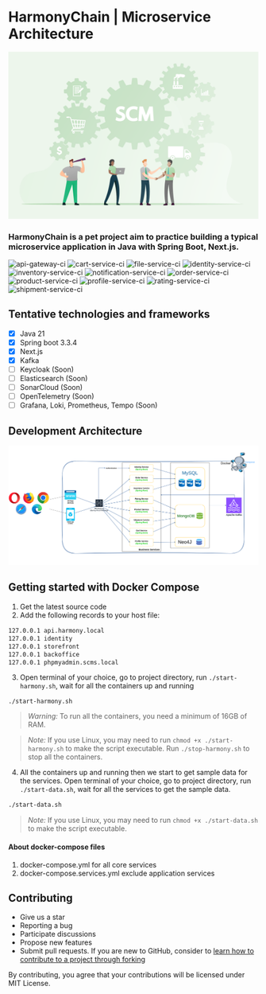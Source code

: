 # HarmonyChain | Microservice Architecture

![HarmonyChain](https://raw.githubusercontent.com/hiepthanhtran/HarmonyChain/main/images/scms.png)

### HarmonyChain is a pet project aim to practice building a typical microservice application in Java with Spring Boot, Next.js.

![api-gateway-ci](https://github.com/hiepthanhtran/HarmonyChain/actions/workflows/gateway-ci.yaml/badge.svg)
![cart-service-ci](https://github.com/hiepthanhtran/HarmonyChain/actions/workflows/cart-ci.yaml/badge.svg)
![file-service-ci](https://github.com/hiepthanhtran/HarmonyChain/actions/workflows/file-ci.yaml/badge.svg)
![identity-service-ci](https://github.com/hiepthanhtran/HarmonyChain/actions/workflows/identity-ci.yaml/badge.svg)
![inventory-service-ci](https://github.com/hiepthanhtran/HarmonyChain/actions/workflows/inventory-ci.yaml/badge.svg)
![notification-service-ci](https://github.com/hiepthanhtran/HarmonyChain/actions/workflows/notification-ci.yaml/badge.svg)
![order-service-ci](https://github.com/hiepthanhtran/HarmonyChain/actions/workflows/order-ci.yaml/badge.svg)
![product-service-ci](https://github.com/hiepthanhtran/HarmonyChain/actions/workflows/product-ci.yaml/badge.svg)
![profile-service-ci](https://github.com/hiepthanhtran/HarmonyChain/actions/workflows/profile-ci.yaml/badge.svg)
![rating-service-ci](https://github.com/hiepthanhtran/HarmonyChain/actions/workflows/rating-ci.yaml/badge.svg)
![shipment-service-ci](https://github.com/hiepthanhtran/HarmonyChain/actions/workflows/shipment-ci.yaml/badge.svg)

## Tentative technologies and frameworks

- [x] Java 21
- [x] Spring boot 3.3.4
- [x] Next.js <!-- - [ ] Flutter (Soon) -->
- [x] Kafka
- [ ] Keycloak (Soon)
- [ ] Elasticsearch (Soon)
- [ ] SonarCloud (Soon)
- [ ] OpenTelemetry (Soon)
- [ ] Grafana, Loki, Prometheus, Tempo (Soon)

## Development Architecture

![Development Architecture](https://raw.githubusercontent.com/hiepthanhtran/HarmonyChain/main/images/architecture.png)

## Getting started with Docker Compose

1. Get the latest source code
2. Add the following records to your host file:

```
127.0.0.1 api.harmony.local
127.0.0.1 identity
127.0.0.1 storefront
127.0.0.1 backoffice
127.0.0.1 phpmyadmin.scms.local
```

3. Open terminal of your choice, go to project directory, run `./start-harmony.sh`, wait for all the containers up and running

```bash
./start-harmony.sh
```

> *_Warning:_* To run all the containers, you need a minimum of 16GB of RAM.

> *_Note:_* If you use Linux, you may need to run `chmod +x ./start-harmony.sh` to make the script executable. Run `./stop-harmony.sh` to stop all the
> containers.

4. All the containers up and running then we start to get sample data for the services. Open terminal of your choice, go to project directory,
   run `./start-data.sh`, wait for all the services to get the sample data.

```bash
./start-data.sh
```

> *_Note:_* If you use Linux, you may need to run `chmod +x ./start-data.sh` to make the script executable.

#### About docker-compose files

1. docker-compose.yml for all core services
2. docker-compose.services.yml exclude application services

[//]: # (2. docker-compose.services.yml for search service)

[//]: # (3. docker-compose.o11y.yml for observability services)

## Contributing

- Give us a star
- Reporting a bug
- Participate discussions
- Propose new features
- Submit pull requests. If you are new to GitHub, consider
  to [learn how to contribute to a project through forking](https://docs.github.com/en/get-started/quickstart/contributing-to-projects)

By contributing, you agree that your contributions will be licensed under MIT License.
